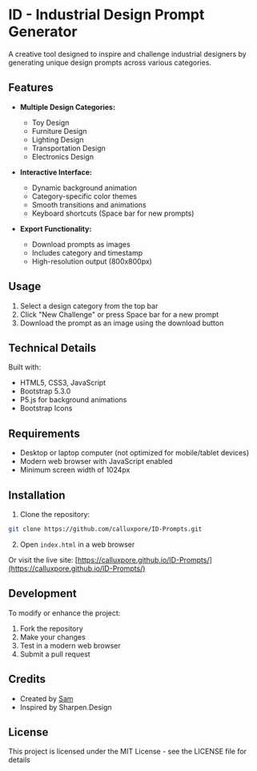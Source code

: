 # ID - Industrial Design Prompt Generator

A creative tool designed to inspire and challenge industrial designers by generating unique design prompts across various categories.

## Features

- **Multiple Design Categories:**
  - Toy Design
  - Furniture Design
  - Lighting Design
  - Transportation Design
  - Electronics Design

- **Interactive Interface:**
  - Dynamic background animation
  - Category-specific color themes
  - Smooth transitions and animations
  - Keyboard shortcuts (Space bar for new prompts)

- **Export Functionality:**
  - Download prompts as images
  - Includes category and timestamp
  - High-resolution output (800x800px)

## Usage

1. Select a design category from the top bar
2. Click "New Challenge" or press Space bar for a new prompt
3. Download the prompt as an image using the download button

## Technical Details

Built with:
- HTML5, CSS3, JavaScript
- Bootstrap 5.3.0
- P5.js for background animations
- Bootstrap Icons

## Requirements

- Desktop or laptop computer (not optimized for mobile/tablet devices)
- Modern web browser with JavaScript enabled
- Minimum screen width of 1024px

## Installation

1. Clone the repository:
```bash
git clone https://github.com/calluxpore/ID-Prompts.git
```

2. Open `index.html` in a web browser

Or visit the live site: [https://calluxpore.github.io/ID-Prompts/](https://calluxpore.github.io/ID-Prompts/)

## Development

To modify or enhance the project:

1. Fork the repository
2. Make your changes
3. Test in a modern web browser
4. Submit a pull request

## Credits

- Created by [Sam](http://www.samreddy.work)
- Inspired by Sharpen.Design

## License

This project is licensed under the MIT License - see the LICENSE file for details 
